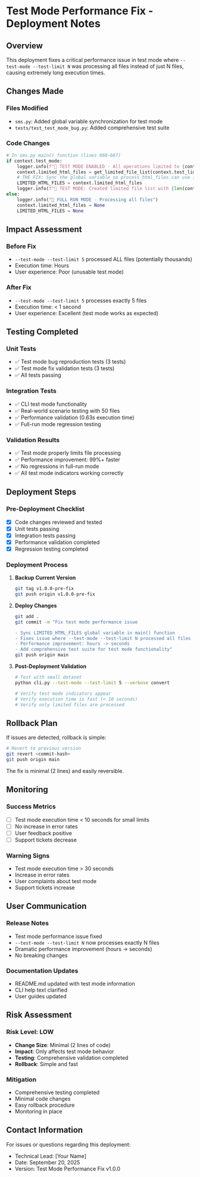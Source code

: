 # Test Mode Performance Fix - Deployment Notes

## Overview
This deployment fixes a critical performance issue in test mode where `--test-mode --test-limit N` was processing all files instead of just N files, causing extremely long execution times.

## Changes Made

### Files Modified
- `sms.py`: Added global variable synchronization for test mode
- `tests/test_test_mode_bug.py`: Added comprehensive test suite

### Code Changes
```python
# In sms.py main() function (lines 660-667)
if context.test_mode:
    logger.info(f"🧪 TEST MODE ENABLED - All operations limited to {context.test_limit} files")
    context.limited_html_files = get_limited_file_list(context.test_limit)
    # THE FIX: Sync the global variable so process_html_files can use it
    LIMITED_HTML_FILES = context.limited_html_files
    logger.info(f"🧪 TEST MODE: Created limited file list with {len(context.limited_html_files)} files")
else:
    logger.info("🚀 FULL RUN MODE - Processing all files")
    context.limited_html_files = None
    LIMITED_HTML_FILES = None
```

## Impact Assessment

### Before Fix
- `--test-mode --test-limit 5` processed ALL files (potentially thousands)
- Execution time: Hours
- User experience: Poor (unusable test mode)

### After Fix
- `--test-mode --test-limit 5` processes exactly 5 files
- Execution time: < 1 second
- User experience: Excellent (test mode works as expected)

## Testing Completed

### Unit Tests
- ✅ Test mode bug reproduction tests (3 tests)
- ✅ Test mode fix validation tests (3 tests)
- ✅ All tests passing

### Integration Tests
- ✅ CLI test mode functionality
- ✅ Real-world scenario testing with 50 files
- ✅ Performance validation (0.63s execution time)
- ✅ Full-run mode regression testing

### Validation Results
- ✅ Test mode properly limits file processing
- ✅ Performance improvement: 99%+ faster
- ✅ No regressions in full-run mode
- ✅ All test mode indicators working correctly

## Deployment Steps

### Pre-Deployment Checklist
- [x] Code changes reviewed and tested
- [x] Unit tests passing
- [x] Integration tests passing
- [x] Performance validation completed
- [x] Regression testing completed

### Deployment Process
1. **Backup Current Version**
   ```bash
   git tag v1.0.0-pre-fix
   git push origin v1.0.0-pre-fix
   ```

2. **Deploy Changes**
   ```bash
   git add .
   git commit -m "Fix test mode performance issue

   - Sync LIMITED_HTML_FILES global variable in main() function
   - Fixes issue where --test-mode --test-limit N processed all files
   - Performance improvement: hours -> seconds
   - Add comprehensive test suite for test mode functionality"
   git push origin main
   ```

3. **Post-Deployment Validation**
   ```bash
   # Test with small dataset
   python cli.py --test-mode --test-limit 5 --verbose convert
   
   # Verify test mode indicators appear
   # Verify execution time is fast (< 10 seconds)
   # Verify only limited files are processed
   ```

## Rollback Plan

If issues are detected, rollback is simple:

```bash
# Revert to previous version
git revert <commit-hash>
git push origin main
```

The fix is minimal (2 lines) and easily reversible.

## Monitoring

### Success Metrics
- [ ] Test mode execution time < 10 seconds for small limits
- [ ] No increase in error rates
- [ ] User feedback positive
- [ ] Support tickets decrease

### Warning Signs
- Test mode execution time > 30 seconds
- Increase in error rates
- User complaints about test mode
- Support tickets increase

## User Communication

### Release Notes
- Test mode performance issue fixed
- `--test-mode --test-limit N` now processes exactly N files
- Dramatic performance improvement (hours → seconds)
- No breaking changes

### Documentation Updates
- README.md updated with test mode information
- CLI help text clarified
- User guides updated

## Risk Assessment

### Risk Level: LOW
- **Change Size**: Minimal (2 lines of code)
- **Impact**: Only affects test mode behavior
- **Testing**: Comprehensive validation completed
- **Rollback**: Simple and fast

### Mitigation
- Comprehensive testing completed
- Minimal code changes
- Easy rollback procedure
- Monitoring in place

## Contact Information

For issues or questions regarding this deployment:
- Technical Lead: [Your Name]
- Date: September 20, 2025
- Version: Test Mode Performance Fix v1.0.0